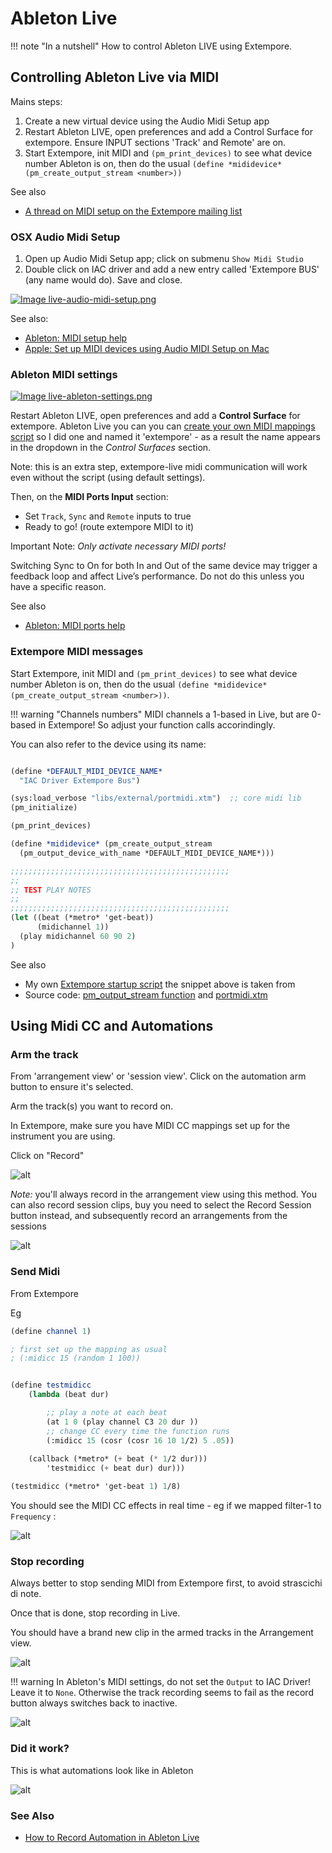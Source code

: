 

# Ableton Live

!!! note "In a nutshell"
    How to control Ableton LIVE using Extempore.

## Controlling Ableton Live via MIDI

Mains steps: 

1. Create a new virtual device using the Audio Midi Setup app 
2. Restart Ableton LIVE, open preferences and add a Control Surface for extempore. Ensure INPUT sections 'Track' and Remote' are on.
3. Start Extempore, init MIDI and `(pm_print_devices)` to see what device number Ableton is on, then do the usual `(define *mididevice* (pm_create_output_stream <number>))` 

See also

- [A thread on MIDI setup on the Extempore mailing list](https://groups.google.com/g/extemporelang/c/9cQqmflEdpY/m/vej0rEw-AQAJ)




### OSX Audio Midi Setup

1. Open up Audio Midi Setup app; click on submenu `Show Midi Studio`
2. Double click on IAC driver and add a new entry called 'Extempore BUS' (any name would do). Save and close.

[![Image live-audio-midi-setup.png](../assets/images/live-audio-midi-setup.png)](../assets/images/live-audio-midi-setup.png)

See also:

- [Ableton: MIDI setup help](https://help.ableton.com/hc/en-us/articles/209774225-Setting-up-a-virtual-MIDI-bus)
- [Apple: Set up MIDI devices using Audio MIDI Setup on Mac](https://support.apple.com/en-gb/guide/audio-midi-setup/ams875bae1e0/mac)



### Ableton MIDI settings

[![Image live-ableton-settings.png](../assets/images/live-ableton-settings.png)](../assets/images/live-ableton-settings.png)

Restart Ableton LIVE, open preferences and add a **Control Surface** for extempore. Ableton Live you can you can [create your own MIDI mappings script](https://help.ableton.com/hc/en-us/articles/209774285-Using-Control-Surfaces) so I did one and named it 'extempore' - as a result the name appears in the dropdown in the *Control Surfaces* section.

Note: this is an extra step, extempore-live midi communication will work even without the script (using default settings). 

Then, on the **MIDI Ports Input** section: 

* Set `Track`, `Sync` and `Remote` inputs to true 
* Ready to go! (route extempore MIDI to it)

Important Note: _Only activate necessary MIDI ports!_

Switching Sync to On for both In and Out of the same device may trigger a feedback loop and affect Live’s performance. Do not do this unless you have a specific reason. 

See also

- [Ableton: MIDI ports help](https://help.ableton.com/hc/en-us/articles/209774205-Live-s-MIDI-Ports-Explained )


### Extempore MIDI messages 

Start Extempore, init MIDI and `(pm_print_devices)` to see what device number Ableton is on, then do the usual `(define *mididevice* (pm_create_output_stream <number>))`. 


!!! warning "Channels numbers"
    MIDI channels a 1-based in Live, but are 0-based in Extempore! So adjust your function calls accorindingly.

You can also refer to the device using its name:

```scheme

(define *DEFAULT_MIDI_DEVICE_NAME* 
  "IAC Driver Extempore Bus")

(sys:load_verbose "libs/external/portmidi.xtm")  ;; core midi lib
(pm_initialize)

(pm_print_devices)

(define *mididevice* (pm_create_output_stream 
  (pm_output_device_with_name *DEFAULT_MIDI_DEVICE_NAME*)))

;;;;;;;;;;;;;;;;;;;;;;;;;;;;;;;;;;;;;;;;;;;;;;;;;
;;
;; TEST PLAY NOTES
;;
;;;;;;;;;;;;;;;;;;;;;;;;;;;;;;;;;;;;;;;;;;;;;;;;;
(let ((beat (*metro* 'get-beat))
      (midichannel 1))
  (play midichannel 60 90 2)
)

```

See also 

* My own [Extempore startup script](https://github.com/lambdamusic/extempore-extensions/blob/main/LOAD_ALL.xtm) the snippet above is taken from
* Source code: [pm_output_stream function](https://extempore.michelepasin.org/def/pm_create_output_stream.html) and [portmidi.xtm](https://github.com/digego/extempore/blob/v0.8.9/libs/external/portmidi.xtm)




## Using Midi CC and Automations

### Arm the track 

From  'arrangement view' or 'session view'. 
Click on the automation arm button to ensure it's selected. 

Arm the track(s) you want to record on.

In Extempore, make sure you have MIDI CC mappings set up for the instrument you are using. 

Click on "Record"

![alt](../assets/../assets/images/livemidicc-20231001204546.png)


*Note:* you'll always record in the arrangement view using this method. You can also record session clips, buy you need to select the Record Session button instead, and subsequently record an arrangements from the sessions

![alt](../assets/images/livemidicc-20231001210133.png)


### Send Midi 

From Extempore

Eg

```scheme
(define channel 1)

; first set up the mapping as usual
; (:midicc 15 (random 1 100))


(define testmidicc
	(lambda (beat dur)

		;; play a note at each beat
		(at 1 0 (play channel C3 20 dur ))
		;; change CC every time the function runs
		(:midicc 15 (cosr (cosr 16 10 1/2) 5 .05))
	
	(callback (*metro* (+ beat (* 1/2 dur)))
		'testmidicc (+ beat dur) dur)))

(testmidicc (*metro* 'get-beat 1) 1/8)
```


You should see the MIDI CC effects in real time - eg if we mapped filter-1 to `Frequency` : 

![alt](../assets/images/livemidicc-20231001205647.png)


### Stop recording

Always better to stop sending MIDI from Extempore first, to avoid strascichi di note. 

Once that is done, stop recording in Live. 

You should have a brand new clip in the armed tracks in the Arrangement view.

![alt](../assets/images/livemidicc-20231001210615.png)


!!! warning
    In Ableton's MIDI settings, do not set the `Output` to IAC Driver! Leave it to `None`. Otherwise the track recording seems to fail as the record button always switches back to inactive. 


![alt](../assets/images/livemidicc-20231001202256.png)


### Did it work? 

This is what automations look like in Ableton

![alt](../assets/images/livemidicc-2023-09-30.png)


### See Also

- [How to Record Automation in Ableton Live](https://support.native-instruments.com/hc/en-us/articles/210313785-How-to-Record-Automation-in-Ableton-Live) 